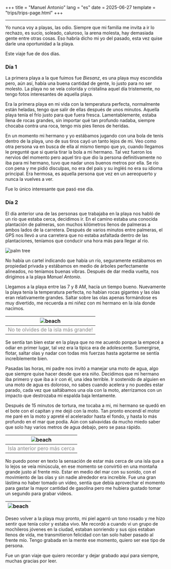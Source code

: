 +++
title = "Manuel Antonio"
lang = "es"
date = 2025-06-27
template = "trips/trips-page.html"
+++

<hr> 

Yo nunca voy a playas, las odio. Siempre que mi familia me invita a ir lo rechazo, es sucio, soleado, caluroso, la arena molesta, hay demasiada gente entre otras cosas. Eso habría dicho mi yo del pasado, esta vez quise darle una oportunidad a la playa.

Este viaje fue de dos días.

### Día 1

La primera playa a la que fuimos fue *Biesanz*, es una playa muy escondida pero, aún así, había una buena cantidad de gente, lo justo para no ser molesto. La playa no se veía colorida y cristalina aquel día tristemente, no tengo fotos interesantes de aquella playa.

Era la primera playa en mi vida con la temperatura perfecta, normalmente están heladas, tengo que salir de ellas después de unos minutos. Aquella playa tenía el frío justo para que fuera fresca. Lamentablemente, estaba llena de rocas grandes, sin importar qué tan profundo nadaba, siempre chocaba contra una roca, tengo mis pies llenos de heridas.

En un momento mi hermano y yo estábamos jugando con una bola de tenis dentro de la playa, uno de sus tiros cayó un tanto lejos de mi. Veo como otra persona va en busca de ella al mismo tiempo que yo, cuando llegamos le pregunté que si quería tirar la bola a mi hermano. Tal vez fueron los nervios del momento pero aquel tiro que dio la persona definitivamente no iba para mi hermano, tuvo que nadar unos buenos metros por ella. Se río con pena y me pidió disculpas, no era del país y su ingléś no era su idioma principal. Era hermosa, es aquella persona que vez en un aereopuerto y nunca la vuelves a ver.

Fue lo único interesante que pasó ese día.

### Día 2

El día anterior una de las personas que trabajaba en la playa nos habló de un río que estaba cerca, decidimos ir. En el camino estaba una conocida plantación de palmeras, son muchos kilómetros llenos de palmeras a ambos lados de la carretera. Después de varios minutos entre palmeras, el GPS nos llevó a una carretera que no estaba asfaltada dentro de las plantaciones, teníamos que conducir una hora más para llegar al río.

![palm tree](/palmeras.webp)

No había un cartel indicando que había un río, seguramente estábamos en propiedad privada y estábamos en medio de árboles perfectamente alineados, no teníamos buenas vibras. Después de dar media vuelta, nos dirigimos a la playa *Manuel Antonio*.

Llegamos a la playa entre las 7 y 8 AM, hacía un tiempo bueno. Nuevamente la playa tenía la temperatura perfecta, no habían rocas gigantes y las olas eran relativamente grandes. Saltar sobre las olas apenas formándose es muy divertido, me recuerda a mi niñez con mi hermano en la isla donde nacimos.


|![beach](/manuel-antonio.webp)|
|:--:|
|<span style="color:#888888">No te olvides de la isla más grande!</span>|


Se sentía tan bien estar en la playa que no me acuerdo porque la empecé a odiar en primer lugar, tal vez era la típica era de adolescente. Sumergirse, flotar, saltar olas y nadar con todas mis fuerzas hasta agotarme se sentía increíblemente bien.

Pasadas las horas, mi padre nos invitó a manejar una moto de agua, algo que siempre quise hacer desde que era niño. Decidimos que mi hermano iba primero y que iba a ir con él, una idea terrible. Ir sostenido de alguien en una moto de agua es doloroso, no sabes cuando acelera y no puedes estar parado, cada vez que saltábamos una ola con la moto, aterrizamos con un impacto que destrozaba mi espalda baja lentamente.

Después de 15 minutos de tortura, me tocaba a mi, mi hermano se quedó en el bote con el capitan y me dejó con la moto. Tan pronto encendí el motor me paré en la moto y apreté el acelerador hasta el fondo, y hasta lo más profundo en el mar que podía. Aún con salvavidas da mucho miedo saber que solo hay varios metros de agua debajo, pero se pasa rápido.

|![beach](/isla.webp)|
|:--:|
|<span style="color:#888888">Isla anterior pero más cerca</span>|

No puedo poner en texto la sensación de estar más cerca de una isla que a lo lejos se veía minúscula, en ese momento se convirtió en una montaña grande justo al frente mío. Estar en medio del mar con su sonido, con el movimiento de las olas y sin nadie alrededor era increíble. Fue una gran lástima no haber tomado un vídeo, sentía que debía aprovechar el momento para gastar la mayor cantidad de gasolina pero me hubiera gustado tomar un segundo para grabar videos.

|![beach](/mar.webp)|
|:--:|

Deseo volver a la playa muy pronto, mi piel agarró un tono rosado y me hizo sentir que tenía color y estaba vivo. Me recordó a cuando vi un grupo de mochileros jóvenes en la ciudad, estaban sonriendo y sus ojos estaban llenos de vida, me transmitieron felicidad con tan solo haber pasado al frente mío. Tengo grabada en la mente ese momento, quiero ser ese tipo de persona.

Fue un gran viaje que quiero recordar y dejar grabado aquí para siempre, muchas gracias por leer.